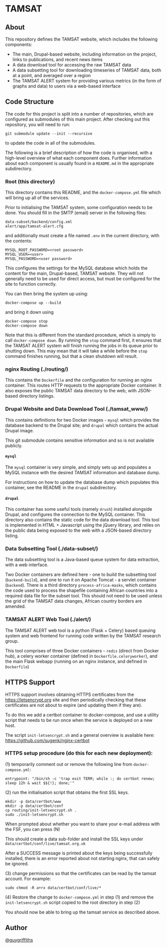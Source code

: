 TAMSAT
======

About
-----
This repository defines the TAMSAT website, which includes the following components:

* The main, Drupal-based website, including information on the project, links to publications, and recent news items
* A data download tool for accessing the raw TAMSAT data
* A data subsetting tool for downloading timeseries of TAMSAT data, both at a point, and averaged over a region
* The TAMSAT ALERT system for providing various metrics (in the form of graphs and data) to users via a web-based interface


Code Structure
--------------
The code for this project is split into a number of repositories, which are configured as submodules of this main project.  After checking out this repository, you will need to run:

```
git submodule update --init --recursive
```

to update the code in all of the submodules.

The following is a brief description of how the code is organised, with a high-level overview of what each component does.  Further information about each component is usually found in a `README.md` in the appropriate subdirectory.


### Root (this directory)
This directory contains this README, and the `docker-compose.yml` file which will bring up all of the services.

Prior to initialising the TAMSAT system, some configuration needs to be done.  You should fill in the SMTP (email) server in the following files:

```
data-subset/backend/config.xml
alert/app/tamsat-alert.cfg
```

and additionally must create a file named `.env` in the current directory, with the contents:

```
MYSQL_ROOT_PASSWORD=<root password>
MYSQL_USER=<user>
MYSQL_PASSWORD=<user password>
```

This configures the settings for the MySQL database which holds the content for the main, Drupal-based, TAMSAT website.  They will not generally need to be used for direct access, but must be configured for the site to function correctly.

You can then bring the system up using:

```
docker-compose up --build
```

and bring it down using

```
docker-compose stop
docker-compose down
```

Note that this is different from the standard procedure, which is simply to call `docker-compose down`.  By running the `stop` command first, it ensures that the TAMSAT ALERT system will finish running the jobs in its queue prior to shutting down.  This may mean that it will take a while before the `stop` command finishes running, but that a clean shutdown will result.


### nginx Routing (./routing/)
This contains the `Dockerfile` and the configuration for running an nginx container.  This routes HTTP requests to the appropriate Docker container.  It also exposes the public TAMSAT data directory to the web, with JSON-based directory listings.


### Drupal Website and Data Download Tool (./tamsat_www/)
This contains definitions for two Docker images - `mysql` which provides the database backend to the Drupal site; and `drupal` which contains the actual Drupal image.

This git submodule contains sensitive information and so is not available publicly.

#### `mysql`
The `mysql` container is very simple, and simply sets up and populates a MySQL instance with the desired TAMSAT information and database dump.

For instructions on how to update the database dump which populates this container, see the README in the `drupal` subdirectory.

#### `drupal`
This container has some useful tools (namely `drush`) installed alongside Drupal, and configures the connection to the MySQL container.  This directory also contains the static code for the data download tool.  This tool is implemented in HTML + Javascript using the jQuery library, and relies on the public data being exposed to the web with a JSON-based directory listing.


### Data Subsetting Tool (./data-subset/)
The data subsetting tool is a Java-based queue system for data extraction, with a web interface.

Two Docker containers are defined here - one to build the subsetting tool (`backend-build`), and one to run it on Apache Tomcat - a servlet container (`backend`).  There is a third directory `process-africa-masks`, which contains the code used to process the shapefile containing African countries into a required data file for the subset tool.  This should not need to be used unless the grid of the TAMSAT data changes, African country borders are amended.


### TAMSAT ALERT Web Tool (./alert/)
The TAMSAT ALERT web tool is a python (Flask + Celery) based queuing system and web frontend for running code written by the TAMSAT research group.

This tool comprises of three Docker containers - `redis` (direct from Docker hub), a celery worker container (defined in `Dockerfile.celeryworker`), and the main Flask webapp (running on an nginx instance, and defined in `Dockerfile`)

HTTPS Support
-------------

HTTPS support involves obtaining HTTPS certificates from the https://letsencrypt.org site and then periodically checking that these certificates are not about to expire (and updating them if they are).

To do this we add a certbot container to docker-compose, and use a utility script that needs to be run once when the service is deployed on a new host.

The script `init-letsencrypt.sh` and a general overview is available here: https://github.com/sugenk/nginx-certbot

### HTTPS setup procedure (do this for each new deployment):

(1) temporarily comment out or remove the following line from `docker-compose.yml`:

   `entrypoint: "/bin/sh -c 'trap exit TERM; while :; do certbot renew; sleep 12h & wait $${!}; done;'"`

(2) run the initialisation script that obtains the first SSL keys.

```
mkdir -p data/certbot/www
mkdir -p data/certbot/conf
cp routing/init-letsencrypt.sh .
sudo ./init-letsencrypt.sh
```

When prompted about whether you want to share your e-mail address with the FSF, you can press (N)

This should create a data sub-folder and install the SSL keys under `data/certbot/conf/live/tamsat.org.uk`

After a SUCCESS message is printed about the keys being successfully installed, there is an error reported about not starting nginx, that can safely be ignored.

(3) change permissions so that the certificates can be read by the tamsat account.  For example:

```
sudo chmod -R a+rx data/certbot/conf/live/*
```

(4) Restore the change to `docker-compose.yml` in step (1) and remove the `init-letsencrypt.sh` script copied to the root directory in step (2)

You should now be able to bring up the tamsat service as described above.

Author
------
[@guygriffiths](https://github.com/guygriffiths)
